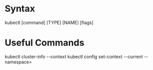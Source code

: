 # Syntax

kubectl [command] [TYPE] [NAME] [flags]

# Useful Commands

kubectl cluster-info --context <cluster-name>
kubectl config set-context --current --namespace=<namespace>
